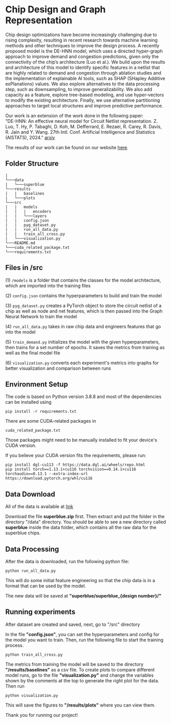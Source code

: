 # Chip Design and Graph Representation

Chip design optimizations have become increasingly challenging due to rising complexity, resulting in recent research towards machine learning methods and other techniques to improve the design process. A recently proposed model is the DE-HNN model, which uses a directed hyper-graph approach to improve demand and congestion predictions, given only the connectivity of the chip’s architecture (Luo et al.). We build upon the results and architecture of this model to identify specific features in a netlist that are highly related to demand and congestion through ablation studies and the implementation of explainable AI tools, such as SHAP (SHapley Additive exPlanations) values. We also explore alternatives to the data processing step, such as downsampling, to improve generalizability. We also add capacity as a feature, explore tree-based modeling, and use hyper-vectors to modify the existing architecture. Finally, we use alternative partitioning approaches to target local structures and improve predictive performance.

Our work is an extension of the work done in the following paper:  
"DE-HNN: An effective neural model for Circuit Netlist representation.
 Z. Luo, T. Hy, P. Tabaghi, D. Koh, M. Defferrard, E. Rezaei, R. Carey, R. Davis, R. Jain and Y. Wang. 27th Intl. Conf. Artificial Intelligence and Statistics (AISTATS), 2024." [arxiv](https://arxiv.org/abs/2404.00477)

 The results of our work can be found on our website [here](https://prebala123.github.io/chip-design/).

## Folder Structure

```
|
└───data
|   └───superblue
└───results
|   |   baselines
|   └───plots
└───src
|   |   models
|   |   |   encoders
|   |   └───layers
|   |   config.json
|   |   pyg_dataset.py
|   |   run_all_data.py
|   |   train_all_cross.py
|   └───visualization.py
└───README.md
└───cuda_related_package.txt
└───requirements.txt
```

## Files in /src
(1) ```/models``` is a folder that contains the classes for the model architecture, which are imported into the training files

(2) ```config.json``` contains the hyperparameters to build and train the model

(3) ```pyg_dataset.py``` creates a PyTorch object to store the circuit netlist of a chip as well as node and net features, which is then passed into the Graph Neural Network to train the model

(4) ```run_all_data.py``` takes in raw chip data and engineers features that go into the model

(5) ```train_demand.py``` initializes the model with the given hyperparameters, then trains for a set number of epochs. It saves the metrics from training as well as the final model file

(6) ```visualization.py``` converts each experiment's metrics into graphs for better visualization and comparison between runs

## Environment Setup

The code is based on Python version 3.8.8 and most of the dependencies can be installed using 
```commandline
pip install -r requirements.txt
```

There are some CUDA-related packages in 
```commandline
cuda_related_package.txt
```
Those packages might need to be manually installed to fit your device's CUDA version. 

If you believe your CUDA version fits the requirements, please run:
```commandline
pip install dgl-cu113 -f https://data.dgl.ai/wheels/repo.html
pip install torch==1.13.1+cu116 torchvision==0.14.1+cu116 torchaudio==0.13.1 --extra-index-url https://download.pytorch.org/whl/cu116
```

## Data Download

All of the data is available at [link](https://zenodo.org/records/14599896)

Download the file **superblue.zip** first. Then extract and put the folder in the directory "/data" directory. You should be able to see a new directory called **superblue** inside the data folder, which contains all the raw data for the superblue chips.

## Data Processing

After the data is downloaded, run the following python file:

```commandline
python run_all_data.py
```

This will do some initial feature engineering so that the chip data is in a format that can be used by the model. 

The new data will be saved at **"superblue/superblue_{design number}/"**

## Running experiments

After dataset are created and saved, next, go to "/src" directory

In the file **"config.json"**, you can set the hyperparameters and config for the model you want to train. Then, run the following file to start the training process.

```commandline
python train_all_cross.py
```

The metrics from training the model will be saved to the directory **"/results/baselines"** as a csv file. To create plots to compare different model runs, go to the file **"visualization.py"** and change the variables shown by the comments at the top to generate the right plot for the data. Then run

```commandline
python visualization.py
```

This will save the figures to **"/results/plots"** where you can view them.

Thank you for running our project!
